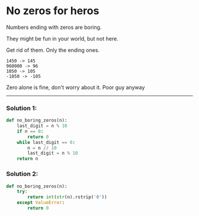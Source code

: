 # No zeros for heros

Numbers ending with zeros are boring.

They might be fun in your world, but not here.

Get rid of them. Only the ending ones.

```
1450 -> 145
960000 -> 96
1050 -> 105
-1050 -> -105
```

Zero alone is fine, don't worry about it. Poor guy anyway

---

### Solution 1:

```python
def no_boring_zeros(n):
    last_digit = n % 10
    if n == 0:
        return 0
    while last_digit == 0:
        n = n // 10
        last_digit = n % 10
    return n
```

### Solution 2:

```python
def no_boring_zeros(n):
    try:
        return int(str(n).rstrip('0'))
    except ValueError:
        return 0
```
